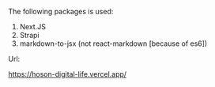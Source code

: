 The following packages is used:

1. Next.JS
2. Strapi
3. markdown-to-jsx (not react-markdown [because of es6])


Url: <br>

https://hoson-digital-life.vercel.app/

